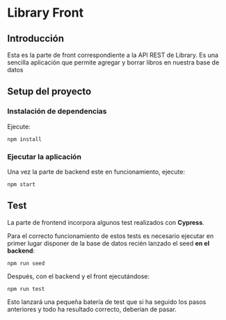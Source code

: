 # Library Front

## Introducción

Esta es la parte de front correspondiente a la API REST de Library. Es una sencilla aplicación que permite agregar y borrar libros en nuestra base de datos

## Setup del proyecto

### Instalación de dependencias

Ejecute:

```
npm install
```

### Ejecutar la aplicación

Una vez la parte de backend este en funcionamiento, ejecute:

```
npm start
```

## Test

La parte de frontend incorpora algunos test realizados con **Cypress**.

Para el correcto funcionamiento de estos tests es necesario ejecutar en primer lugar disponer de la base de datos recién lanzado el seed **en el backend**:

```
npm run seed
```

Después, con el backend y el front ejecutándose:

```
npm run test
```

Esto lanzará una pequeña batería de test que si ha seguido los pasos anteriores y todo ha resultado correcto, deberían de pasar.
